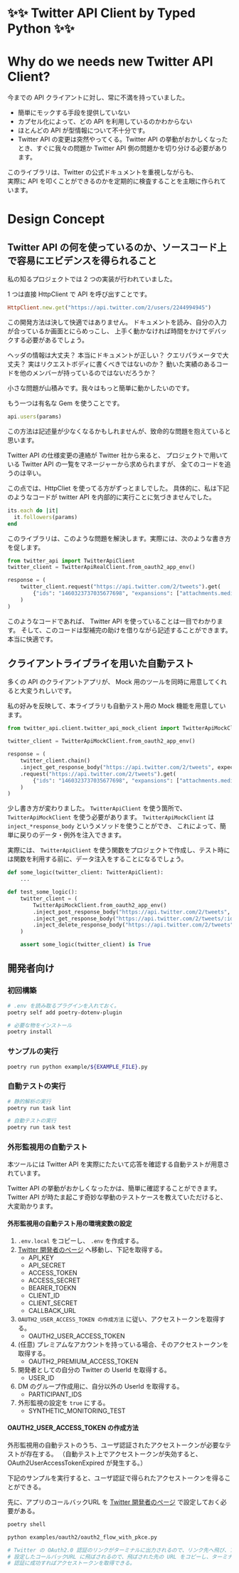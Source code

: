 # ✨✨ Twitter API Client by Typed Python ✨✨

# Why do we needs new Twitter API Client?

今までの API クライアントに対し、常に不満を持っていました。

- 簡単にモックする手段を提供していない
- カプセル化によって、どの API を利用しているのかわからない
- ほとんどの API が型情報について不十分です。
- Twitter API の変更は突然やってくる。Twitter API の挙動がおかしくなったとき、すぐに我々の問題か Twitter API 側の問題かを切り分ける必要があります。

このライブラリは、Twitter の公式ドキュメントを重視しながらも、  
実際に API を叩くことができるのかを定期的に検査することを主眼に作られています。

# Design Concept
## Twitter API の何を使っているのか、ソースコード上で容易にエビデンスを得られること

私の知るプロジェクトでは 2 つの実装が行われていました。

1 つは直接 HttpClient で API を呼び出すことです。

```ruby
HttpClient.new.get("https://api.twitter.com/2/users/2244994945")
```

この開発方法は決して快適ではありません。
ドキュメントを読み、自分の入力が合っているか画面とにらめっこし、
上手く動かなければ時間をかけてデバックする必要があるでしょう。

ヘッダの情報は大丈夫？
本当にドキュメントが正しい？
クエリパラメータで大丈夫？ 実はリクエストボディに書くべきではないのか？
動いた実績のあるコードを他のメンバーが持っているのではないだろうか？

小さな問題が山積みです。我々はもっと簡単に動かしたいのです。

もう一つは有名な Gem を使うことです。

```ruby
api.users(params)
```

この方法は記述量が少なくなるかもしれませんが、致命的な問題を抱えていると思います。

Twitter API の仕様変更の連絡が Twitter 社から来ると、
プロジェクトで用いている Twitter API の一覧をマネージャーから求められますが、
全てのコードを追うのは辛い。

この点では、HttpCliet を使ってる方がずっとましでした。
具体的に、私は下記のようなコードが twitter API を内部的に実行ことに気づきませんでした。

```ruby
its.each do |it|
  it.followers(params)
end
```

このライブラリは、このような問題を解決します。実際には、次のような書き方を促します。

```python
from twitter_api import TwitterApiClient
twitter_client = TwitterApiRealClient.from_oauth2_app_env()

response = (
    twitter_client.request("https://api.twitter.com/2/tweets").get(
        {"ids": "1460323737035677698", "expansions": ["attachments.media_keys"]}
    )
)
```

このようなコードであれば、 Twitter API を使っていることは一目でわかります。
そして、このコードは型補完の助けを借りながら記述することができます。本当に快適です。

## クライアントライブライを用いた自動テスト

多くの API のクライアントアプリが、 Mock 用のツールを同時に用意してくれると大変うれしいです。

私の好みを反映して、本ライブラリも自動テスト用の Mock 機能を用意しています。

```python
from twitter_api.client.twitter_api_mock_client import TwitterApiMockClient

twitter_client = TwitterApiMockClient.from_oauth2_app_env()

response = (
    twitter_client.chain()
    .inject_get_response_body("https://api.twitter.com/2/tweets", expected_response)
    .request("https://api.twitter.com/2/tweets").get(
        {"ids": "1460323737035677698", "expansions": ["attachments.media_keys"]}
    )
)
```

少し書き方が変わりました。 `TwitterApiClient` を使う箇所で、 `TwitterApiMockClient` を使う必要があります。
`TwitterApiMockClient` は `inject_*response_body` というメソッドを使うことができ、
これによって、簡単に戻りのデータ・例外を注入できます。

実際には、 `TwitterApiClient` を使う関数をプロジェクトで作成し、テスト時には関数を利用する前に、データ注入をすることになるでしょう。

```python
def some_logic(twitter_client: TwitterApiClient):
    ...

def test_some_logic():
    twitter_client = (
        TwitterApiMockClient.from_oauth2_app_env()
        .inject_post_response_body("https://api.twitter.com/2/tweets", post_response)
        .inject_get_response_body("https://api.twitter.com/2/tweets/:id", get_response)
        .inject_delete_response_body("https://api.twitter.com/2/tweets", delete_response)
    )

    assert some_logic(twitter_client) is True
```

## 開発者向け

### 初回構築

```sh
# .env を読み取るプラグインを入れておく。
poetry self add poetry-dotenv-plugin

# 必要な物をインストール
poetry install
```

### サンプルの実行

```sh
poetry run python example/${EXAMPLE_FILE}.py
```

### 自動テストの実行

```sh
# 静的解析の実行
poetry run task lint

# 自動テストの実行
poetry run task test
```

### 外形監視用の自動テスト

本ツールには Twitter API を実際にたたいて応答を確認する自動テストが用意されています。

Twitter API の挙動がおかしくなったかは、簡単に確認することができます。
Twitter API が時たま起こす奇妙な挙動のテストケースを教えていただけると、大変助かります。

#### 外形監視用の自動テスト用の環境変数の設定

1. `.env.local` をコピーし、 `.env` を作成する。
2. [Twitter 開発者のページ](https://developer.twitter.com/en/portal/projects-and-apps) へ移動し、下記を取得する。
    - API_KEY
    - API_SECRET
    - ACCESS_TOKEN
    - ACCESS_SECRET
    - BEARER_TOEKN
    - CLIENT_ID
    - CLIENT_SECRET
    - CALLBACK_URL 
3. `OAUTH2_USER_ACCESS_TOKEN の作成方法` に従い、アクセストークンを取得する。
    - OAUTH2_USER_ACCESS_TOKEN
4. (任意) プレミアムなアカウントを持っている場合、そのアクセストークンを取得する。
    - OAUTH2_PREMIUM_ACCESS_TOKEN
5. 開発者としての自分の Twitter の UserId を取得する。
    - USER_ID
6. DM のグループ作成用に、自分以外の UserId を取得する。
    - PARTICIPANT_IDS
7. 外形監視の設定を `true` にする。
    - SYNTHETIC_MONITORING_TEST


#### OAUTH2_USER_ACCESS_TOKEN の作成方法

外形監視用の自動テストのうち、ユーザ認証されたアクセストークンが必要なテストが存在する。
（自動テスト上でアクセストークンが失効すると、 OAuth2UserAccessTokenExpired が発生する。）

下記のサンプルを実行すると、ユーザ認証で得られたアクセストークンを得ることができる。

先に、アプリのコールバックURL を [Twitter 開発者のページ](https://developer.twitter.com/en/portal/projects-and-apps)
で設定しておく必要がある。


```sh
poetry shell

python examples/oauth2/oauth2_flow_with_pkce.py

# Twitter の OAuth2.0 認証のリンクがターミナルに出力されるので、リンク先へ飛び、アプリ認証に同意する。
# 設定したコールバックURL に飛ばされるので、飛ばされた先の URL をコピーし、ターミナルに貼り付ける。
# 認証に成功すればアクセストークンを取得できる。
```

